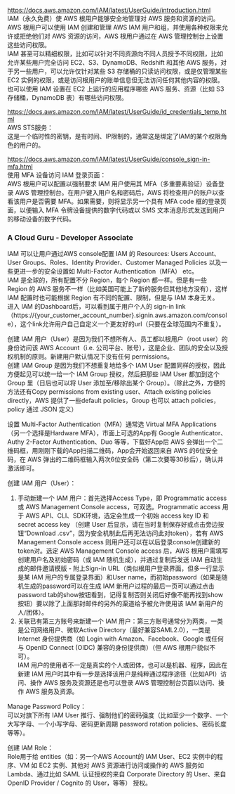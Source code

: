 https://docs.aws.amazon.com/IAM/latest/UserGuide/introduction.html  
IAM（永久免费）使 AWS 根用户能够安全地管理对 AWS 服务和资源的访问。AWS 根用户可以使用 IAM 创建和管理 AWS IAM 用户和组，并使用各种权限来允许或拒绝他们对 AWS 资源的访问，AWS 根用户通过在 AWS 管理控制台上设置这些访问权限。  
IAM 甚至可以精细权限，比如可以针对不同资源向不同人员授予不同权限，比如允许某些用户完全访问 EC2、S3、DynamoDB、Redshift 和其他 AWS 服务，对于另一些用户，可以允许仅针对某些 S3 存储桶的只读访问权限，或是仅管理某些 EC2 实例的权限，或是访问根用户的账单信息但无法访问任何其他内容的权限。  
也可以使用 IAM 设置在 EC2 上运行的应用程序哪些 AWS 服务、资源（比如 S3 存储桶，DynamoDB 表）有哪些访问权限。  



https://docs.aws.amazon.com/IAM/latest/UserGuide/id_credentials_temp.html  
AWS STS服务：  
这是一个临时性的密钥，是有时间、IP限制的，通常这是绑定了IAM的某个权限角色的用户的。  



https://docs.aws.amazon.com/IAM/latest/UserGuide/console_sign-in-mfa.html  
使用 MFA 设备访问 IAM 登录页面：  
AWS 根用户可以配置以强制要求 IAM 用户使用其 MFA（多重要素验证）设备登录 AWS 管理控制台。在用户键入用户名和密码后，AWS 将检查用户的账户以查看该用户是否需要 MFA。如果需要，则将显示另一个具有 MFA code 框的登录页面，以便输入 MFA 令牌设备提供的数字代码或以 SMS 文本消息形式发送到用户的移动设备的数字代码。  



### A Cloud Guru - Developer Associate
IAM 可以让用户通过AWS console配置 IAM 的 Resources: Users Account、User Groups、Roles、Identity Provider、Customer Managed Policies 以及一些更进一步的安全设置如 Multi-Factor Authentication（MFA） etc。  
IAM 是全球的，所有配置不分 Region，每个 Region 都一样。但是有一些 Region 的 AWS 服务不一样（比如美国可能上了新的服务但其他地方没有），这样 IAM 配置时也可能根据 Region 有不同的配置、限制，但是与 IAM 本身无关。  
进入 IAM 的Dashboard后，可以看到属于用户个人的 sign-in link（https://{your_customer_account_number}.signin.aws.amazon.com/console），这个link允许用户自己自定义一个更友好的url（只要在全球范围内不重复）。  
  
创建 IAM 用户（User）是因为我们不想所有人、员工都以根用户（root user）的身份访问该 AWS Account（i.e. 公司平台、账号），这是企业、团队的安全以及授权机制的原则。新建用户默认情况下没有任何 permissions。  
创建 IAM Group 是因为我们不想重复地给多个 IAM User 配置同样的授权，因此方便起见可以统一给一个 IAM Group 授权，然后把那些 IAM User 都加到这个 Group 里（日后也可以将 User 添加至/移除出某个 Group）。（除此之外，方便的方法还有Copy permissions from existing user、Attach existing policies directly，AWS 提供了一些default policies，Group 也可以 attach policies，policy 通过 JSON 定义）  
  
设置 Multi-Factor Authentication（MFA）通常选 Virtual MFA Applications（另一个选择是Hardware MFA），市面上可选的App有 Google Authenticator、Authy 2-Factor Authentication、Duo 等等，下载好App后 AWS 会弹出一个二维码框，用刚刚下载的App扫描二维码，App会开始返回来自 AWS 的6位安全码，在 AWS 弹出的二维码框输入两次6位安全码（第二次要等30秒后），确认并激活即可。  
  
创建 IAM 用户（User）：  
1. 手动新建一个 IAM 用户：首先选择Access Type，即 Programmatic access 或 AWS Management Console access，可双选。Programmatic access 用于 AWS API、CLI、SDK环境，选定会生成一个初始 access key ID 和 secret access key （创建 User 后显示，请在当时复制保存好或点击旁边按钮“Download .csv”，因为安全机制此后再无法访问此对token），若有 AWS Management Console access 则用户还可以在以后登录console创建新的token对。选定 AWS Management Console access 后，AWS 根用户需填写创建用户名及初始密码（或 IAM 随机生成），并通过复制后发送 IAM 自动生成的邮件邀请模版 - 附上Sign-in URL（类似根用户登录界面，但多一行显示是某 IAM 用户的专属登录界面）和User name，而初始password（如果是随机生成的password可以在生成 IAM 新用户过程的最后一页可以通过点击password tab的show按钮看到，记得复制否则关闭后好像不能再找到show按钮）要以除了上面那封邮件的另外的渠道给予被允许使用该 IAM 新用户的人/团体）。  
2. 关联已有第三方账号来新建一个 IAM 用户：第三方账号通常分为两类，一类是公司网络用户、微软Active Directory（最好兼容SAML2.0），一类是Internet 身份提供商（如 Login with Amazon、Facebook、Google 或任何与 OpenID Connect (OIDC) 兼容的身份提供商）（但 AWS 根用户貌似不可）。  
IAM 用户的使用者不一定是真实的个人或团体，也可以是机器、程序，因此在新建 IAM 用户时其中有一步是选择该用户是纯粹通过程序途径（比如API）访问、操作 AWS 服务及资源还是也可以登录 AWS 管理控制台页面以访问、操作 AWS 服务及资源。  
  
Manage Password Policy：  
可以对旗下所有 IAM User 推行、强制他们的密码强度（比如至少一个数字、一个大写字母、一个小写字母、密码更新周期 password rotation policies、密码长度等等）。  
  
创建 IAM Role：  
Role用于给 entities（如：另一个AWS Account的 IAM User、EC2 实例中的程序、VM 如 EC2 实例、其他对 AWS 资源进行访问或操作的 AWS 服务如 Lambda、通过比如 SAML 认证授权的来自 Corporate Directory 的 User、来自 OpenID Provider / Cognito 的 User，等等） 授权。  
